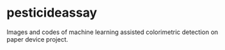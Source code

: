# pesticideassay
Images and codes of machine learning assisted colorimetric detection on paper device project.

